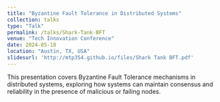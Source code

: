 ```yaml
---
title: "Byzantine Fault Tolerance in Distributed Systems"
collection: talks
type: "Talk"
permalink: /talks/Shark-Tank-BFT
venue: "Tech Innovation Conference"
date: 2024-05-18
location: "Austin, TX, USA"
slidesurl: 'http://mtp354.github.io/files/Shark Tank BFT.pdf'
---
```


This presentation covers Byzantine Fault Tolerance mechanisms in distributed systems, exploring how systems can maintain consensus and reliability in the presence of malicious or failing nodes.
